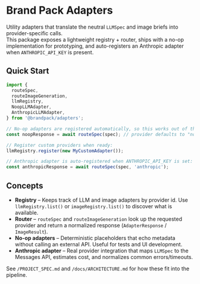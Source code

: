 # Brand Pack Adapters

Utility adapters that translate the neutral `LLMSpec` and image briefs into provider-specific calls.  
This package exposes a lightweight registry + router, ships with a no-op implementation for prototyping, and auto-registers an Anthropic adapter when `ANTHROPIC_API_KEY` is present.

## Quick Start

```ts
import {
  routeSpec,
  routeImageGeneration,
  llmRegistry,
  NoopLLMAdapter,
  AnthropicLLMAdapter,
} from '@brandpack/adapters';

// No-op adapters are registered automatically, so this works out of the box:
const noopResponse = await routeSpec(spec); // provider defaults to "noop-llm"

// Register custom providers when ready:
llmRegistry.register(new MyCustomAdapter());

// Anthropic adapter is auto-registered when ANTHROPIC_API_KEY is set:
const anthropicResponse = await routeSpec(spec, 'anthropic');
```

## Concepts

- **Registry** – Keeps track of LLM and image adapters by provider id. Use `llmRegistry.list()` or `imageRegistry.list()` to discover what is available.
- **Router** – `routeSpec` and `routeImageGeneration` look up the requested provider and return a normalized response (`AdapterResponse` / `ImageResult`).
- **No-op adapters** – Deterministic placeholders that echo metadata without calling an external API. Useful for tests and UI development.
- **Anthropic adapter** – Real provider integration that maps `LLMSpec` to the Messages API, estimates cost, and normalizes common errors/timeouts.

See `/PROJECT_SPEC.md` and `/docs/ARCHITECTURE.md` for how these fit into the pipeline.
